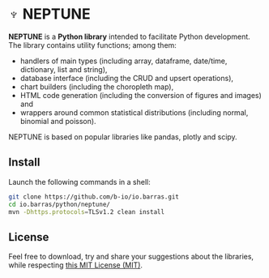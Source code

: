 # ♆ NEPTUNE

**NEPTUNE** is a **Python library** intended to facilitate Python development.
The library contains utility functions; among them:

  * handlers of main types (including array, dataframe, date/time, dictionary, list and string),
  * database interface (including the CRUD and upsert operations),
  * chart builders (including the choropleth map),
  * HTML code generation (including the conversion of figures and images) and
  * wrappers around common statistical distributions (including normal, binomial and poisson).

NEPTUNE is based on popular libraries like pandas, plotly and scipy.


## Install

Launch the following commands in a shell:
~~~bash
git clone https://github.com/b-io/io.barras.git
cd io.barras/python/neptune/
mvn -Dhttps.protocols=TLSv1.2 clean install
~~~


## License

Feel free to download, try and share your suggestions about the libraries,
while respecting [this MIT License (MIT)][license].

[license]: <LICENSE>
